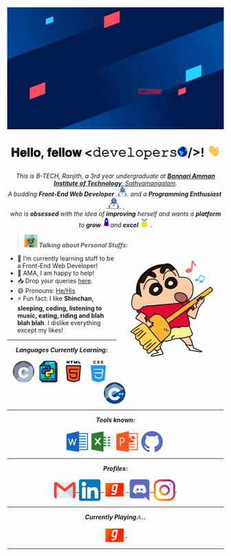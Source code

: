 <h1 align="center">
  <img alt="banner" src="https://github.com/ranjith3003/RANJU/blob/main/assests/RANJITH.gif" />
  
  𝐇𝐞𝐥𝐥𝐨, 𝐟𝐞𝐥𝐥𝐨𝐰 <𝚍𝚎𝚟𝚎𝚕𝚘𝚙𝚎𝚛𝚜<img src="https://github.com/ranjith3003/RANJU/blob/main/assests/gifs/Earth.gif" width="24px">/>! <img src="https://github.com/ranjith3003/RANJU/blob/main/assests/gifs/Hi.gif" width="30px">
</h1>

<p align="center">
  <em>
    This is B-TECH, Ranjith, a 3rd year undergraduate at <a href="https://www.bitsathy.ac.in/"> <b>Bannari Amman Institute of Technology</b>, Sathyamangalam</a>. <br>
    A budding <b>Front-End Web Developer</b> <img src="https://github.com/ranjith3003/RANJU/blob/main/assests/gifs/Developer.gif" width="30px"> and a <b>Programming Enthusiast</b>&nbsp;<img src="https://github.com/ranjith3003/RANJU/blob/main/assests/gifs/Developer.gif" width="36px">&nbsp,<br>who is <b>obsessed</b>
    with the idea of <b>improving</b> herself and wants a <b>platform</b> to 
    <b>grow</b> <img src="https://github.com/ranjith3003/RANJU/blob/main/assests/gifs/Rocket.gif" width="18px">and 
    <b>excel</b> <img src="https://github.com/ranjith3003/RANJU/blob/main/assests/gifs/Medal.gif" width="20px">&nbsp.
  </em>
</p>
  
> <img src="https://github.com/ranjith3003/RANJU/blob/main/assests/gifs/star.gif" width="30px">&nbsp;***Talking about Personal Stuffs:***

<img align="right" width=250px alt="shinchan" src="https://github.com/ranjith3003/RANJU/blob/main/assests/gifs/shinchan.gif" />


-   🌱 I’m currently learning stuff to be a Front-End Web Developer!
-   💬 AMA, I am happy to help!
-   📥 Drop your queries <a target="_blank" href="https://mailhide.io/e/UMMudCqL">here</a>.
-   😄 Pronouns: [He/His](https://pronoun.is/he)
-   ⚡ Fun fact: I like **Shinchan, sleeping, coding, listening to music, eating, riding and blah blah blah**. I dislike everything except my likes!

<hr>


<p align="center">
<i><b>Languages Currently Learning:</b></i> 
  <br><br>
  <img align="center" src="https://github.com/ranjith3003/RANJU/blob/main/assests/languages/c.svg" width="50px" />&nbsp;
  <img align="center" src="https://github.com/ranjith3003/RANJU/blob/main/assests/languages/python.svg" width="50px" />&nbsp;
  <img align="center" src="https://github.com/ranjith3003/RANJU/blob/main/assests/languages/html-5.svg" width="50px" />&nbsp;
  <img align="center" src="https://github.com/ranjith3003/RANJU/blob/main/assests/languages/css.svg" width="50px" />&nbsp;
  <img align="center" src="https://github.com/ranjith3003/RANJU/blob/main/assests/languages/cpp.svg" width="50px" />&nbsp;
</p>

<hr>

<p align="center">
<i><b>Tools known:</b></i> 
  <br><br>
  <img align="center" src="https://github.com/ranjith3003/RANJU/blob/main/assests/tools/word.svg" width="50px" />&nbsp;
  <img align="center" src="https://github.com/ranjith3003/RANJU/blob/main/assests/tools/excel.svg" width="50px" />&nbsp;
  <img align="center" src="https://github.com/ranjith3003/RANJU/blob/main/assests/tools/powerpoint.svg" width="50px" />&nbsp;
  <img align="center" src="https://github.com/ranjith3003/RANJU/blob/main/assests/tools/github.svg" width="50px" />&nbsp;
</p>

<hr>

<p align = "center">
  <i><b>Profiles:</b></i><br><br>
  <a href="mailto:ranjith.cb19@bitsathy.ac.in">
    <img align="center" alt="Ranjith @Mail" width="50px" src="https://github.com/ranjith3003/RANJU/blob/main/assests/handles/gmail.svg" />&nbsp;
  </a>
  <a href="https://www.linkedin.com/in/ranjith-v-22a5461a1">
    <img align="center" alt="Ranjith @LinkedIN" width="50px" src="https://github.com/ranjith3003/RANJU/blob/main/assests/handles/linkedin.svg" />&nbsp;
  </a>
  <a href="https://gaana.com">
    <img align="center" alt="Spotify" width="50px" src="https://github.com/ranjith3003/RANJU/blob/main/assests/handles/gaana.png" />&nbsp;
  </a>
  <a href="https://discord.com/channels/899145213531004988/899145213531004991">
    <img align="center" alt="Ranjith @Discord" width="50px" src="https://github.com/ranjith3003/RANJU/blob/main/assests/handles/discord.png" />&nbsp;
  </a>
  <a href="https://www.instagram.com/ranju_prin">
    <img align="center" alt="Ranjith @Instagram" width="50px" src="https://github.com/ranjith3003/RANJU/blob/main/assests/handles/instagram.svg" />&nbsp;
  </a>
</p>

<hr>

<p align="center"> 
  <i><b>Currently Playing🎶...</b></i>
  <br><br>
  <a href="https://gaana.com/playlist/gaanauser98379783-abanx-ranjith-9bqe9yvxby"/>
   <img align="center" alt="Spotify" width="50px" src="https://github.com/ranjith3003/RANJU/blob/main/assests/handles/gaana.png" />&nbsp; 
  </a>
  <br>

</p>

<hr>
<!-- can't stop myself from editing🤷... -->
